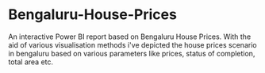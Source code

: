 # Bengaluru-House-Prices

An interactive Power BI report based on Bengaluru House Prices. With the aid of various visualisation methods i've depicted the house prices scenario in bengaluru based on various parameters like prices, status of completion, total area etc.
